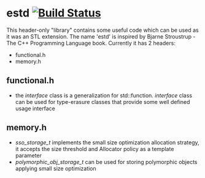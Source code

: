 # estd  [![Build Status](https://travis-ci.org/fecjanky/estd.svg?branch=master)](https://travis-ci.org/fecjanky/estd)

This header-only "library" contains some useful code which can be used as it was an STL extension. The name 'estd' is inspired by Bjarne Stroustrup - The C++ Programming Language book.
Currently it has 2 headers:

* functional.h
* memory.h

## functional.h

* the *interface* class is a generalization for std::function. *interface* class can be used for type-erasure classes that provide some well defined usage interface

## memory.h

* *sso\_storage\_t* implements the small size optimization allocation strategy, it accepts the size threshold and Allocator policy as a template parameter
*  *polymorphic\_obj\_storage\_t* can be used for storing polymorphic objects applying small size optimization
